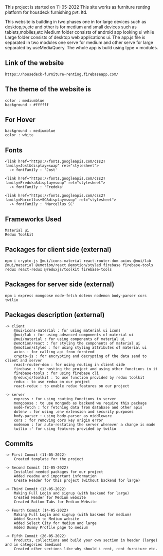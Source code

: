 This project is started on 11-05-2022
This site works as furniture renting platform for housdeck furnishing pvt. ltd.

This website is building in two phases one in for large devices such as desktop,tv,etc and other is for medium and small devices such as tablets,mobiles,etc
Medium folder consists of android app looking ui while Large folder consists of desktop web applications ui.
The app.js file is separated in two modules one serve for medium and other serve for large separated by useMediaQuery.
The whole app is build using type = modules. 

## Link of the website 

    https://housedeck-furniture-renting.firebaseapp.com/

## The theme of the website is

    color : mediumblue
    background : #ffffff

## For Hover

    background : mediumblue
    color : white

## Fonts

    <link href="https://fonts.googleapis.com/css2?family=Jost&display=swap" rel="stylesheet">
      -> fontFamily : 'Jost'

    <link href="https://fonts.googleapis.com/css2?family=Fredoka&display=swap" rel="stylesheet">
      -> fontFamily : 'Fredoka'

    <link href="https://fonts.googleapis.com/css2?family=Marcellus+SC&display=swap" rel="stylesheet">
      -> fontFamily : 'Marcellus SC'

## Frameworks Used

    Material ui
    Redux Toolkit

## Packages for client side (external)

    npm i crypto-js @mui/icons-material react-router-dom axios @mui/lab @mui/material @emotion/react @emotion/styled firebase firebase-tools redux react-redux @reduxjs/toolkit firebase-tools

## Packages for server side (external)

    npm i express mongoose node-fetch dotenv nodemon body-parser cors twilio

## Packages description (external)

    -> client
        @mui/icons-material : for using material ui icons
        @mui/lab : for using advanced components of material ui
        @mui/material : for using components of material ui
        @emotion/react : for styling the components of material ui
        @emotion/styled : for using styling attributes of material ui
        axios : for calling api from forntend
        crypto-js : for encrypting and decrypting of the data send to client and server
        react-router-dom : for using routing in client side
        firebase : for hosting the project and using other functions in it
        firebase-tools : for using firebase cli
        @reduxjs/toolkit : to use function provided by redux toolkit
        redux : to use redux on our project
        react-redux : to enable redux features on our project

    -> server
        express : for using routing functions in server
        mongooose : to use mongodb as backend we require this package
        node-fetch : for fetching data from database and other apis
        dotenv : for using .env extension and security purposes
        body-parser : using body-parser as middleware
        cors : for removing cors key origin error
        nodemon : for auto-restating the server whenever a change is made
        twilio :' for using features provided by twilio

## Commits

    -> First Commit (11-05-2022)
        Created template for the project

    -> Second Commit (12-05-2022)
        Installed needed packages for our project
        Added readme and important information
        Create Header for this project (without backend for large)

    -> Third Commit (13-05-2022)
        Making Full Login and signup (with backend for large)
        Created Header for Medium website
        Created Bottom Tabs for Medium Website

    -> Fourth Commit (14-05-2022)
        Making Full Login and signup (with backend for medium)
        Added Search to Medium website
        Added Select City for Medium and large
        Added Dummy Profile page to medium

    -> Fifth Commit (26-05-2022)
        Products, collections and build your own section in header (large) and in categories (medium)
        Created other sections like why should i rent, rent furniture etc.
        